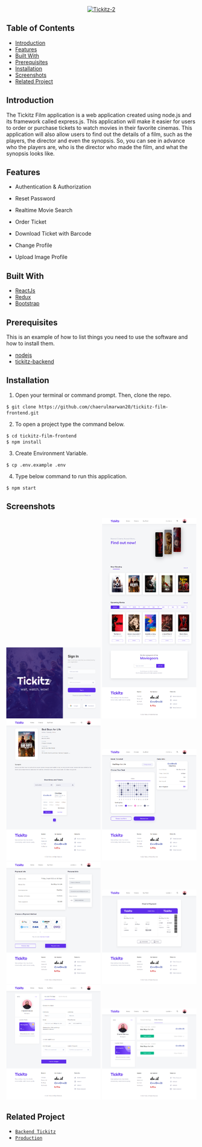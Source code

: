 <p align="center">
  <a href="https://booking-tickitz-film.netlify.app/" target="_blank"><img src="https://i.ibb.co/tzSzq4x/Tickitz-2.png" alt="Tickitz-2" border="0" /></a>
</p>

## Table of Contents

- [Introduction](#introduction)
- [Features](#features)
- [Built With](#built-with)
- [Prerequisites](#prerequisites)
- [Installation](#installation)
- [Screenshots](#screenshots)
- [Related Project](#screenshots)

## Introduction

The Tickitz Film application is a web application created using node.js and its framework called express.js. This application will make it easier for users to order or purchase tickets to watch movies in their favorite cinemas. This application will also allow users to find out the details of a film, such as the players, the director and even the synopsis. So, you can see in advance who the players are, who is the director who made the film, and what the synopsis looks like.

## Features

- Authentication & Authorization

- Reset Password

- Realtime Movie Search

- Order Ticket

- Download Ticket with Barcode

- Change Profile

- Upload Image Profile

## Built With

- [ReactJs](https://reactjs.org/)
- [Redux](https://redux.js.org/)
- [Bootstrap](https://getbootstrap.com/)

## Prerequisites

This is an example of how to list things you need to use the software and how to install them.

- [nodejs](https://nodejs.org/en/download/)
- [tickitz-backend](https://github.com/chaerulmarwan20/tickitz-film-api)

## Installation

1. Open your terminal or command prompt. Then, clone the repo.

```
$ git clone https://github.com/chaerulmarwan20/tickitz-film-frontend.git
```

2. To open a project type the command below.

```
$ cd tickitz-film-frontend
$ npm install
```

3. Create Environment Variable.

```
$ cp .env.example .env
```

4. Type below command to run this application.

```
$ npm start
```

## Screenshots

<div align="center">
    <img width="250" src="./src/assets/screenshots/Sign-In.png">   
    <img width="250" src="./src/assets/screenshots/Homepage.png">   
</div>
<div align="center">
    <img width="250" src="./src/assets/screenshots/Movie-Detail.png">   
    <img width="250" src="./src/assets/screenshots/Order.png">
</div>
<div align="center">
    <img width="250" src="./src/assets/screenshots/Payment.png">   
    <img width="250" src="./src/assets/screenshots/Ticket.png">
</div>
<div align="center">
    <img width="250" src="./src/assets/screenshots/Profile.png">   
    <img width="250" src="./src/assets/screenshots/Order-History.png">
</div>

## Related Project

- [`Backend Tickitz`](https://github.com/chaerulmarwan20/tickitz-film-api)
- [`Production`](https://booking-tickitz-film.netlify.app/)

